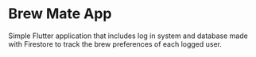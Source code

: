 # Brew Mate App
 Simple Flutter application that includes log in system and database made with Firestore to track the brew preferences of each logged user.
